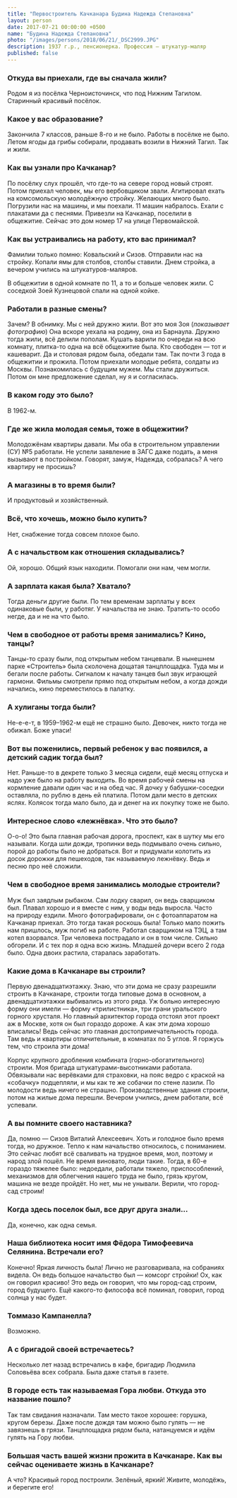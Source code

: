 ```yaml
---
title: "Первостроитель Качканара Будина Надежда Степановна"
layout: person
date: 2017-07-21 00:00:00 +0500
name: "Будина Надежда Степановна"
photo: "/images/persons/2018/06/21/_DSC2999.JPG"
description: 1937 г.р., пенсионерка. Профессия — штукатур-маляр
published: false
---
```

### Откуда вы приехали, где вы сначала жили?

Родом я из посёлка Черноисточинск, что под Нижним Тагилом. Старинный красивый посёлок.

### Какое у вас образование?

Закончила 7 классов, раньше 8-го и не было. Работы в посёлке не было. Летом ягоды да грибы собирали, продавать возили в Нижний Тагил. Так и жили.

### Как вы узнали про Качканар?

По посёлку слух прошёл, что где-то на севере город новый строят. Потом приехал человек, мы его вербовщиком звали. Агитировал ехать на комсомольскую молодёжную стройку. Желающих много было. Погрузили нас на машины, и мы поехали. 11 машин набралось. Ехали с плакатами да с песнями. Привезли на Качканар, поселили в общежитие. Сейчас это дом номер 17 на улице Первомайской.

### Как вы устраивались на работу, кто вас принимал?

Фамилии только помню: Ковальский и Сизов. Отправили нас на стройку. Копали ямы для столбов, столбы ставили. Днем стройка, а вечером учились на штукатуров-маляров.

В общежитии в одной комнате по 11, а то и больше человек жили. С соседкой Зоей Кузнецовой спали на одной койке.

### Работали в разные смены?

Зачем? В обнимку. Мы с ней дружно жили. Вот это моя Зоя (_показывает фотографию_) Она вскоре уехала на родину, она из Барнаула. Дружно тогда жили, всё делили пополам. Кушать варили по очереди на всю комнату, плитка-то одна на всё общежитие была. Кто свободен — тот и кашеварит. Да и столовая рядом была, обедали там. Так почти 3 года в общежитии и прожила. Потом приехали молодые ребята, солдаты из Москвы. Познакомилась с будущим мужем. Мы стали дружиться. Потом он мне предложение сделал, ну я и согласилась.

### В каком году это было?

В 1962-м.

### Где же жила молодая семья, тоже в общежитии?

Молодожёнам квартиры давали. Мы оба в строительном управлении (СУ) №5 работали. Не успели заявление в ЗАГС даже подать, а меня вызывают в постройком. Говорят, замуж, Надежда, собралась? А чего квартиру не просишь?

### А магазины в то время были?

И продуктовый и хозяйственный.

### Всё, что хочешь, можно было купить?

Нет, снабжение тогда совсем плохое было.

### А с начальством как отношения складывались?

Ой, хорошо. Общий язык находили. Помогали они нам, чем могли.

### А зарплата какая была? Хватало?

Тогда деньги другие были. По тем временам зарплаты у всех одинаковые были, у работяг. У начальства не знаю. Тратить-то особо негде, да и не на что было.

### Чем в свободное от работы время занимались? Кино, танцы?

Танцы-то сразу были, под открытым небом танцевали. В нынешнем парке «Строитель» была сколочена дощатая танцплощадка. Туда мы и бегали после работы. Сигналом к началу танцев был звук играющей гармони. Фильмы смотрели прямо под открытым небом, а когда дожди начались, кино переместилось в палатку.

### А хулиганы тогда были?

Не-е-е-т, в 1959–1962-м ещё не страшно было. Девочек, никто тогда не обижал. Боже упаси!

### Вот вы поженились, первый ребенок у вас появился, а детский садик тогда был?

Нет. Раньше-то в декрете только 3 месяца сидели, ещё месяц отпуска и надо уже было на работу выходить. Во время рабочей смены на кормление давали один час и на обед час. Я дочку у бабушки-соседки оставляла, по рублю в день ей платила. Потом дали место в детских яслях. Колясок тогда мало было, да и денег на их покупку тоже не было.

### Интересное слово «лежнёвка». Что это было?

О-о-о! Это была главная рабочая дорога, проспект, как в шутку мы его называли. Когда шли дожди, тропинки ведь подмывало очень сильно, порой до работы было не добраться. Вот и придумали колотить из досок дорожки для пешеходов, так называемую лежнёвку. Ведь и песню про неё сложили.

### Чем в свободное время занимались молодые строители?

Муж был заядлым рыбаком. Сам лодку сварил, он ведь сварщиком  
был. Плавал хорошо и я вместе с ним, у воды ведь выросла. Часто  
на природу ездили. Много фотографировали, он с фотоаппаратом на Качканар приехал. Это тогда такая роскошь была! Только мало пожить нам пришлось, муж погиб на работе. Работал сварщиком на ТЭЦ, а там котел взорвался. Три человека пострадало и он в том числе. Сильно обгорели. И с тех пор я одна всю жизнь. Младшей дочери всего 2 года было. Одна двоих растила, старалась заработать.

### Какие дома в Качканаре вы строили?

Первую двенадцатиэтажку. Знаю, что эти дома не сразу разрешили строить в Качканаре, строили тогда типовые дома в основном, а двенадцатиэтажки выбивались из этого ряда. Уж больно интересную форму они имели — форму «трилистника», три грани уральского горного хрусталя. Но главный архитектор города отстоял этот проект аж в Москве, хотя он был гораздо дороже. А как эти дома хорошо вписались! Ведь сейчас это главная достопримечательность города. Там ведь и квартиры отличительные, в комнатах по 5 углов. Я горжусь тем, что строила эти дома!

Корпус крупного дробления комбината (горно-обогатительного) строили. Моя бригада штукатурами-высотниками работала. Обвязывали нас верёвками для страховки, на пояс ведро с краской на «собачку» подцепляли, и мы как те же собачки по стене лазили. По молодости ведь ничего не страшно. Производственные здания строили, потом на жилые дома перешли. Вечером учились, днем работали, всё успевали.

### А вы помните своего наставника?

Да, помню — Сизов Виталий Алексеевич. Хоть и голодное было время тогда, но дружное. Тепло к нам начальство относилось, с пониманием. Это сейчас любят всё сваливать на трудное время, мол, поэтому и народ злой пошёл. Не время виновато, люди такие. Тогда, в 60-е гораздо тяжелее было: недоедали, работали тяжело, приспособлений, механизмов для облегчения нашего труда не было, грязь кругом, машина не везде пройдёт. Но нет, мы не унывали. Верили, что город-сад строим!

### Когда здесь поселок был, все друг друга знали…

Да, конечно, как одна семья.

### Наша библиотека носит имя Фёдора Тимофеевича Селянина. Встречали его?

Конечно! Яркая личность была! Лично не разговаривала, на собраниях видела. Он ведь большое начальство был — комсорг стройки! Ох, как он говорил красиво! Это ведь он говорил, что мы город-сад строим, город будущего. Ещё какого-то философа всё поминал, говорил, город солнца у нас будет.

### Томмазо Кампанелла?

Возможно.

### А с бригадой своей встречаетесь?

Несколько лет назад встречались в кафе, бригадир Людмила Соловьёва всех собрала. Была даже статья в газете.

### В городе есть так называемая Гора любви. Откуда это название пошло?

Так там свидания назначали. Там место такое хорошее: горушка, кругом березы. Даже после дождя там можно было гулять — не завязнешь в грязи. Танцплощадка рядом была, натанцуемся и идём гулять на Гору любви.

### Большая часть вашей жизни прожита в Качканаре. Как вы сейчас оцениваете жизнь в Качканаре?

А что? Красивый город построили. Зелёный, яркий! Живите, молодёжь, и берегите его!